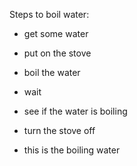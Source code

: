 Steps to boil water:

- get some water
- put on the stove
- boil the water

- wait
- see if the water is boiling
- turn the stove off
- this is the boiling water
